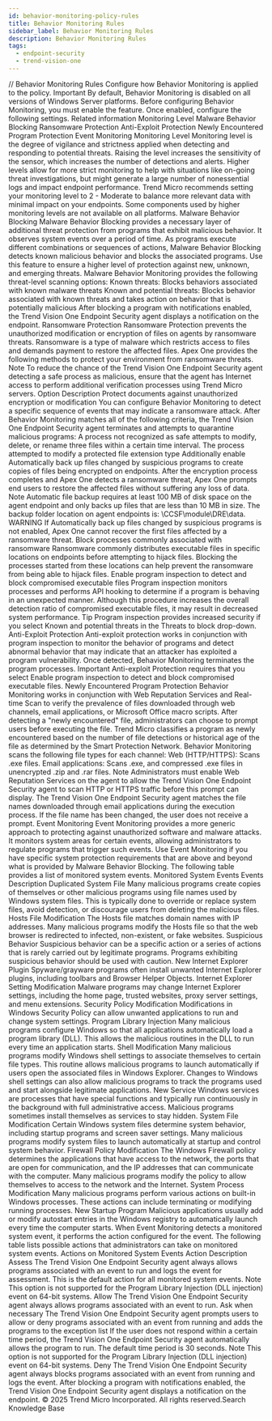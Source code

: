 ```yaml
---
id: behavior-monitoring-policy-rules
title: Behavior Monitoring Rules
sidebar_label: Behavior Monitoring Rules
description: Behavior Monitoring Rules
tags:
  - endpoint-security
  - trend-vision-one
---
```


/*<![CDATA[*/ $('#title').html($('meta[name=map-description]').attr('content')); /*]]>*/ Behavior Monitoring Rules Configure how Behavior Monitoring is applied to the policy. Important By default, Behavior Monitoring is disabled on all versions of Windows Server platforms. Before configuring Behavior Monitoring, you must enable the feature. Once enabled, configure the following settings. Related information Monitoring Level Malware Behavior Blocking Ransomware Protection Anti-Exploit Protection Newly Encountered Program Protection Event Monitoring Monitoring Level Monitoring level is the degree of vigilance and strictness applied when detecting and responding to potential threats. Raising the level increases the sensitivity of the sensor, which increases the number of detections and alerts. Higher levels allow for more strict monitoring to help with situations like on-going threat investigations, but might generate a large number of nonessential logs and impact endpoint performance. Trend Micro recommends setting your monitoring level to 2 - Moderate to balance more relevant data with minimal impact on your endpoints. Some components used by higher monitoring levels are not available on all platforms. Malware Behavior Blocking Malware Behavior Blocking provides a necessary layer of additional threat protection from programs that exhibit malicious behavior. It observes system events over a period of time. As programs execute different combinations or sequences of actions, Malware Behavior Blocking detects known malicious behavior and blocks the associated programs. Use this feature to ensure a higher level of protection against new, unknown, and emerging threats. Malware Behavior Monitoring provides the following threat-level scanning options: Known threats: Blocks behaviors associated with known malware threats Known and potential threats: Blocks behavior associated with known threats and takes action on behavior that is potentially malicious After blocking a program with notifications enabled, the Trend Vision One Endpoint Security agent displays a notification on the endpoint. Ransomware Protection Ransomware Protection prevents the unauthorized modification or encryption of files on agents by ransomware threats. Ransomware is a type of malware which restricts access to files and demands payment to restore the affected files. Apex One provides the following methods to protect your environment from ransomware threats. Note To reduce the chance of the Trend Vision One Endpoint Security agent detecting a safe process as malicious, ensure that the agent has Internet access to perform additional verification processes using Trend Micro servers. Option Description Protect documents against unauthorized encryption or modification You can configure Behavior Monitoring to detect a specific sequence of events that may indicate a ransomware attack. After Behavior Monitoring matches all of the following criteria, the Trend Vision One Endpoint Security agent terminates and attempts to quarantine malicious programs: A process not recognized as safe attempts to modify, delete, or rename three files within a certain time interval. The process attempted to modify a protected file extension type Additionally enable Automatically back up files changed by suspicious programs to create copies of files being encrypted on endpoints. After the encryption process completes and Apex One detects a ransomware threat, Apex One prompts end users to restore the affected files without suffering any loss of data. Note Automatic file backup requires at least 100 MB of disk space on the agent endpoint and only backs up files that are less than 10 MB in size. The backup folder location on agent endpoints is: <Agent installation folder>\CCSF\module\DRE\data. WARNING If Automatically back up files changed by suspicious programs is not enabled, Apex One cannot recover the first files affected by a ransomware threat. Block processes commonly associated with ransomware Ransomware commonly distributes executable files in specific locations on endpoints before attempting to hijack files. Blocking the processes started from these locations can help prevent the ransomware from being able to hijack files. Enable program inspection to detect and block compromised executable files Program inspection monitors processes and performs API hooking to determine if a program is behaving in an unexpected manner. Although this procedure increases the overall detection ratio of compromised executable files, it may result in decreased system performance. Tip Program inspection provides increased security if you select Known and potential threats in the Threats to block drop-down. Anti-Exploit Protection Anti-exploit protection works in conjunction with program inspection to monitor the behavior of programs and detect abnormal behavior that may indicate that an attacker has exploited a program vulnerability. Once detected, Behavior Monitoring terminates the program processes. Important Anti-exploit Protection requires that you select Enable program inspection to detect and block compromised executable files. Newly Encountered Program Protection Behavior Monitoring works in conjunction with Web Reputation Services and Real-time Scan to verify the prevalence of files downloaded through web channels, email applications, or Microsoft Office macro scripts. After detecting a "newly encountered" file, administrators can choose to prompt users before executing the file. Trend Micro classifies a program as newly encountered based on the number of file detections or historical age of the file as determined by the Smart Protection Network. Behavior Monitoring scans the following file types for each channel: Web (HTTP/HTTPS): Scans .exe files. Email applications: Scans .exe, and compressed .exe files in unencrypted .zip and .rar files. Note Administrators must enable Web Reputation Services on the agent to allow the Trend Vision One Endpoint Security agent to scan HTTP or HTTPS traffic before this prompt can display. The Trend Vision One Endpoint Security agent matches the file names downloaded through email applications during the execution process. If the file name has been changed, the user does not receive a prompt. Event Monitoring Event Monitoring provides a more generic approach to protecting against unauthorized software and malware attacks. It monitors system areas for certain events, allowing administrators to regulate programs that trigger such events. Use Event Monitoring if you have specific system protection requirements that are above and beyond what is provided by Malware Behavior Blocking. The following table provides a list of monitored system events. Monitored System Events Events Description Duplicated System File Many malicious programs create copies of themselves or other malicious programs using file names used by Windows system files. This is typically done to override or replace system files, avoid detection, or discourage users from deleting the malicious files. Hosts File Modification The Hosts file matches domain names with IP addresses. Many malicious programs modify the Hosts file so that the web browser is redirected to infected, non-existent, or fake websites. Suspicious Behavior Suspicious behavior can be a specific action or a series of actions that is rarely carried out by legitimate programs. Programs exhibiting suspicious behavior should be used with caution. New Internet Explorer Plugin Spyware/grayware programs often install unwanted Internet Explorer plugins, including toolbars and Browser Helper Objects. Internet Explorer Setting Modification Malware programs may change Internet Explorer settings, including the home page, trusted websites, proxy server settings, and menu extensions. Security Policy Modification Modifications in Windows Security Policy can allow unwanted applications to run and change system settings. Program Library Injection Many malicious programs configure Windows so that all applications automatically load a program library (DLL). This allows the malicious routines in the DLL to run every time an application starts. Shell Modification Many malicious programs modify Windows shell settings to associate themselves to certain file types. This routine allows malicious programs to launch automatically if users open the associated files in Windows Explorer. Changes to Windows shell settings can also allow malicious programs to track the programs used and start alongside legitimate applications. New Service Windows services are processes that have special functions and typically run continuously in the background with full administrative access. Malicious programs sometimes install themselves as services to stay hidden. System File Modification Certain Windows system files determine system behavior, including startup programs and screen saver settings. Many malicious programs modify system files to launch automatically at startup and control system behavior. Firewall Policy Modification The Windows Firewall policy determines the applications that have access to the network, the ports that are open for communication, and the IP addresses that can communicate with the computer. Many malicious programs modify the policy to allow themselves to access to the network and the Internet. System Process Modification Many malicious programs perform various actions on built-in Windows processes. These actions can include terminating or modifying running processes. New Startup Program Malicious applications usually add or modify autostart entries in the Windows registry to automatically launch every time the computer starts. When Event Monitoring detects a monitored system event, it performs the action configured for the event. The following table lists possible actions that administrators can take on monitored system events. Actions on Monitored System Events Action Description Assess The Trend Vision One Endpoint Security agent always allows programs associated with an event to run and logs the event for assessment. This is the default action for all monitored system events. Note This option is not supported for the Program Library Injection (DLL injection) event on 64-bit systems. Allow The Trend Vision One Endpoint Security agent always allows programs associated with an event to run. Ask when necessary The Trend Vision One Endpoint Security agent prompts users to allow or deny programs associated with an event from running and adds the programs to the exception list If the user does not respond within a certain time period, the Trend Vision One Endpoint Security agent automatically allows the program to run. The default time period is 30 seconds. Note This option is not supported for the Program Library Injection (DLL injection) event on 64-bit systems. Deny The Trend Vision One Endpoint Security agent always blocks programs associated with an event from running and logs the event. After blocking a program with notifications enabled, the Trend Vision One Endpoint Security agent displays a notification on the endpoint. © 2025 Trend Micro Incorporated. All rights reserved.Search Knowledge Base